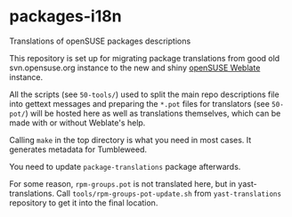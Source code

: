 # packages-i18n
Translations of openSUSE packages descriptions

This repository is set up for migrating package translations from good old svn.opensuse.org instance to the new and shiny [openSUSE Weblate](https://l10n.opensuse.org/) instance.

All the scripts (see `50-tools/`) used to split the main repo descriptions file into gettext messages and preparing the `*.pot` files for translators (see `50-pot/`) will be hosted here as well as translations themselves, which can be made with or without Weblate's help.


Calling `make` in the top directory is what you need in most cases. It generates metadata for Tumbleweed.

You need to update `package-translations` package afterwards.

For some reason, `rpm-groups.pot` is not translated here, but in yast-translations. Call `tools/rpm-groups-pot-update.sh` from `yast-translations` repository to get it into the final location.
